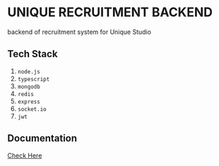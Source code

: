 # UNIQUE RECRUITMENT BACKEND

backend of recruitment system for Unique Studio

## Tech Stack

1. `node.js`
2. `typescript`
3. `mongodb`
4. `redis`
5. `express`
6. `socket.io`
7. `jwt`

## Documentation

[Check Here](./docs/doc.md)

